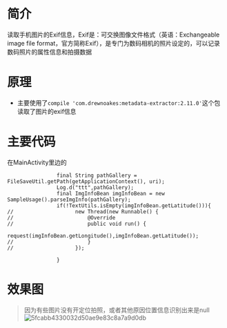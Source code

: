 # 简介
读取手机图片的Exif信息，Exif是：可交换图像文件格式（英语：Exchangeable image file format，官方简称Exif），是专门为数码相机的照片设定的，可以记录数码照片的属性信息和拍摄数据
# 原理
* 主要使用了`compile 'com.drewnoakes:metadata-extractor:2.11.0'`这个包读取了图片的exif信息
# 主要代码
在MainActivity里边的
```
                final String pathGallery = FileSaveUtil.getPath(getApplicationContext(), uri);
                Log.d("ttt",pathGallery);
                final ImgInfoBean imgInfoBean = new SampleUsage().parseImgInfo(pathGallery);
                if(!TextUtils.isEmpty(imgInfoBean.getLatitude())){
//                    new Thread(new Runnable() {
//                        @Override
//                        public void run() {
                            request(imgInfoBean.getLongitude(),imgInfoBean.getLatitude());
//                        }
//                    });

                }
```
# 效果图
> 因为有些图片没有开定位拍照，或者其他原因位置信息识别出来是null
![5fcabb4330032d50ae9e83c8a7a9d0db](https://user-images.githubusercontent.com/18278015/44771730-791e2000-ab9e-11e8-8452-b089198e0401.jpg)

